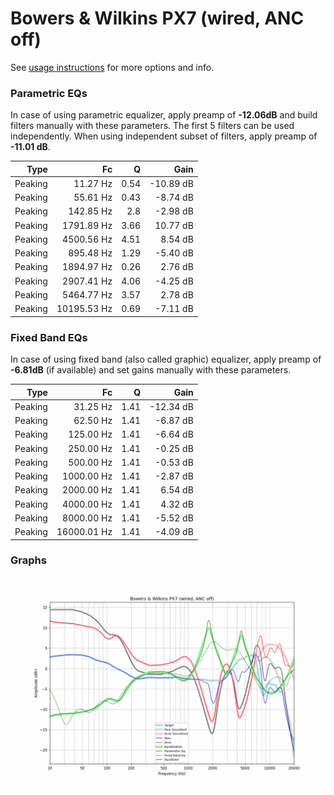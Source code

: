 # Bowers & Wilkins PX7 (wired, ANC off)
See [usage instructions](https://github.com/jaakkopasanen/AutoEq#usage) for more options and info.

### Parametric EQs
In case of using parametric equalizer, apply preamp of **-12.06dB** and build filters manually
with these parameters. The first 5 filters can be used independently.
When using independent subset of filters, apply preamp of **-11.01 dB**.

| Type    | Fc          |    Q | Gain      |
|--------:|------------:|-----:|----------:|
| Peaking | 11.27 Hz    | 0.54 | -10.89 dB |
| Peaking | 55.61 Hz    | 0.43 | -8.74 dB  |
| Peaking | 142.85 Hz   | 2.8  | -2.98 dB  |
| Peaking | 1791.89 Hz  | 3.66 | 10.77 dB  |
| Peaking | 4500.56 Hz  | 4.51 | 8.54 dB   |
| Peaking | 895.48 Hz   | 1.29 | -5.40 dB  |
| Peaking | 1894.97 Hz  | 0.26 | 2.76 dB   |
| Peaking | 2907.41 Hz  | 4.06 | -4.25 dB  |
| Peaking | 5464.77 Hz  | 3.57 | 2.78 dB   |
| Peaking | 10195.53 Hz | 0.69 | -7.11 dB  |

### Fixed Band EQs
In case of using fixed band (also called graphic) equalizer, apply preamp of **-6.81dB**
(if available) and set gains manually with these parameters.

| Type    | Fc          |    Q | Gain      |
|--------:|------------:|-----:|----------:|
| Peaking | 31.25 Hz    | 1.41 | -12.34 dB |
| Peaking | 62.50 Hz    | 1.41 | -6.87 dB  |
| Peaking | 125.00 Hz   | 1.41 | -6.64 dB  |
| Peaking | 250.00 Hz   | 1.41 | -0.25 dB  |
| Peaking | 500.00 Hz   | 1.41 | -0.53 dB  |
| Peaking | 1000.00 Hz  | 1.41 | -2.87 dB  |
| Peaking | 2000.00 Hz  | 1.41 | 6.54 dB   |
| Peaking | 4000.00 Hz  | 1.41 | 4.32 dB   |
| Peaking | 8000.00 Hz  | 1.41 | -5.52 dB  |
| Peaking | 16000.01 Hz | 1.41 | -4.09 dB  |

### Graphs
![](./Bowers%20&%20Wilkins%20PX7%20(wired,%20ANC%20off).png)